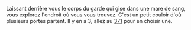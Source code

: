 Laissant derrière vous le corps du garde qui gise dans une mare de sang, vous explorez l'endroit où vous vous trouvez. C'est un petit couloir d'où plusieurs portes partent. Il y en a 3, allez au [371](371) pour en choisir une.